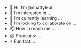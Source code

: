 - 👋 Hi, I’m @nhattyleul
- 👀 I’m interested in ...
- 🌱 I’m currently learning ...
- 💞️ I’m looking to collaborate on ...
- 📫 How to reach me ...
- 😄 Pronouns: ...
- ⚡ Fun fact: ...

<!---
nhattyleul/nhattyleul is a ✨ special ✨ repository because its `README.md` (this file) appears on your GitHub profile.
You can click the Preview link to take a look at your changes.
--->
